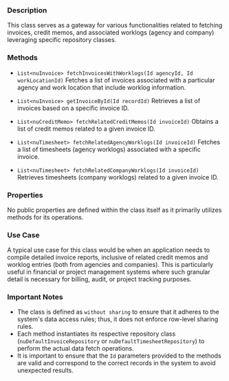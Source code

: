 ### Description
This class serves as a gateway for various functionalities related to fetching invoices, credit memos, and associated worklogs (agency and company) leveraging specific repository classes.

### Methods
- `List<nuInvoice> fetchInvoicesWithWorklogs(Id agencyId, Id workLocationId)`
  Fetches a list of invoices associated with a particular agency and work location that include worklog information.

- `List<nuInvoice> getInvoiceById(Id recordId)`
  Retrieves a list of invoices based on a specific invoice ID.

- `List<nuCreditMemo> fetchRelatedCreditMemos(Id invoiceId)`
  Obtains a list of credit memos related to a given invoice ID.

- `List<nuTimesheet> fetchRelatedAgencyWorklogs(Id invoiceId)`
  Fetches a list of timesheets (agency worklogs) associated with a specific invoice.

- `List<nuTimesheet> fetchRelatedCompanyWorklogs(Id invoiceId)`
  Retrieves timesheets (company worklogs) related to a given invoice ID.

### Properties
No public properties are defined within the class itself as it primarily utilizes methods for its operations.

### Use Case
A typical use case for this class would be when an application needs to compile detailed invoice reports, inclusive of related credit memos and worklog entries (both from agencies and companies). This is particularly useful in financial or project management systems where such granular detail is necessary for billing, audit, or project tracking purposes.

### Important Notes
- The class is defined as `without sharing` to ensure that it adheres to the system's data access rules; thus, it does not enforce row-level sharing rules.
- Each method instantiates its respective repository class (`nuDefaultInvoiceRepository` or `nuDefaultTimesheetRepository`) to perform the actual data fetch operations.
- It is important to ensure that the `Id` parameters provided to the methods are valid and correspond to the correct records in the system to avoid unexpected results.